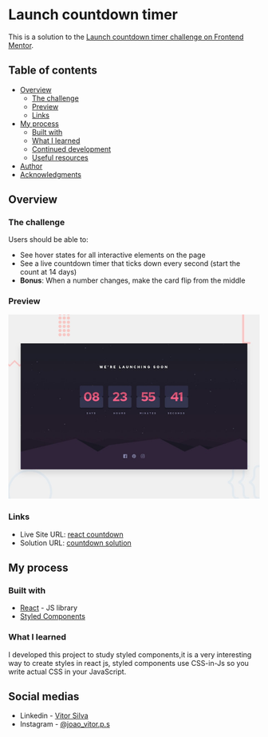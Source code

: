 # Launch countdown timer

This is a solution to the [Launch countdown timer challenge on Frontend Mentor](https://www.frontendmentor.io/challenges/launch-countdown-timer-N0XkGfyz-).

## Table of contents

- [Overview](#overview)
  - [The challenge](#the-challenge)
  - [Preview](#Preview)
  - [Links](#links)
- [My process](#my-process)
  - [Built with](#built-with)
  - [What I learned](#what-i-learned)
  - [Continued development](#continued-development)
  - [Useful resources](#useful-resources)
- [Author](#author)
- [Acknowledgments](#acknowledgments)


## Overview

### The challenge

Users should be able to:

- See hover states for all interactive elements on the page
- See a live countdown timer that ticks down every second (start the count at 14 days)
- **Bonus**: When a number changes, make the card flip from the middle

### Preview

![](./public/design/desktop-preview.jpg)


### Links

- Live Site URL: [react countdown](https://vreact-count.netlify.app/)
- Solution URL: [countdown solution](https://www.frontendmentor.io/solutions/countdown-created-with-react-styled-components-0vyKKlWES)

## My process

### Built with

- [React](https://reactjs.org/) - JS library
- [Styled Components](https://styled-components.com/) 

### What I learned

I developed this project to study styled components,it is a very interesting way to create styles in react js, styled components use CSS-in-Js so you write actual CSS in your JavaScript.

## Social medias

- Linkedin - [Vitor Silva](https://www.linkedin.com/in/vitor-silva-dev/)
- Instagram - [@joao_vitor.p.s](https://www.instagram.com/joao_vitor.p.s/)

